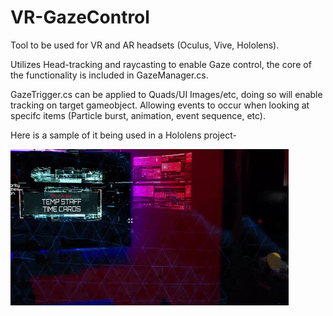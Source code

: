 # VR-GazeControl
Tool to be used for VR and AR headsets (Oculus, Vive, Hololens). 

Utilizes Head-tracking and raycasting to enable Gaze control, the core of the functionality is included in GazeManager.cs.

GazeTrigger.cs can be applied to Quads/UI Images/etc, doing so will enable tracking on target gameobject. Allowing events to occur when looking at specifc items (Particle burst, animation, event sequence, etc).

Here is a sample of it being used in a Hololens project-

![Alt Text](https://github.com/Adkaros/VR-GazeControl/blob/master/1.gif)

